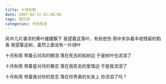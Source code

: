 ```yaml
---
title: 十月秋雨
date: 2007-04-11 01:38:08
tags: 现代诗
categories: 为你写诗
---
```

风中几片凄凉的黄叶缓缓飘下
我望着这落叶，有些悲伤
雨中夹杂着丰收残留的稻香
我望着这树，虽然上面没有一片绿叶
<!-- more -->

十月秋雨
带着云对风的眼泪
落在死去的枯树边
于是树叶也流泪了

十月秋雨
带着星对月的眷恋
落在我死去的爱情边
于是我流泪了

十月秋雨
带着我对你的思念
落在你秀美的长发上
你流泪了吗？
